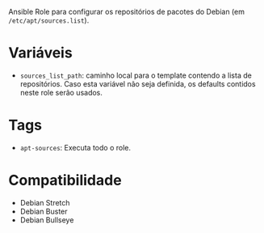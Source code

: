 Ansible Role para configurar os repositórios de pacotes do Debian (em
`/etc/apt/sources.list`).

# Variáveis

- `sources_list_path`: caminho local para o template contendo a lista de repositórios.
  Caso esta variável não seja definida, os defaults contidos neste role serão usados.

# Tags

- `apt-sources`: Executa todo o role.

# Compatibilidade

- Debian Stretch
- Debian Buster
- Debian Bullseye
